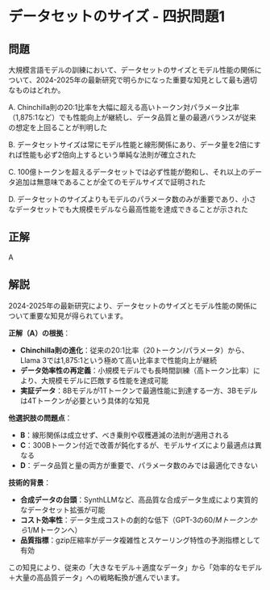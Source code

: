 # データセットのサイズ - 四択問題1

## 問題
大規模言語モデルの訓練において、データセットのサイズとモデル性能の関係について、2024-2025年の最新研究で明らかになった重要な知見として最も適切なものはどれか。

A. Chinchilla則の20:1比率を大幅に超える高いトークン対パラメータ比率（1,875:1など）でも性能向上が継続し、データ品質と量の最適バランスが従来の想定を上回ることが判明した

B. データセットサイズは常にモデル性能と線形関係にあり、データ量を2倍にすれば性能も必ず2倍向上するという単純な法則が確立された

C. 100億トークンを超えるデータセットでは必ず性能が飽和し、それ以上のデータ追加は無意味であることが全てのモデルサイズで証明された

D. データセットのサイズよりもモデルのパラメータ数のみが重要であり、小さなデータセットでも大規模モデルなら最高性能を達成できることが示された

## 正解
A

## 解説
2024-2025年の最新研究により、データセットのサイズとモデル性能の関係について重要な知見が得られています。

**正解（A）の根拠**：
- **Chinchilla則の進化**：従来の20:1比率（20トークン/パラメータ）から、Llama 3では1,875:1という極めて高い比率まで性能向上が継続
- **データ効率性の再定義**：小規模モデルでも長時間訓練（高トークン比率）により、大規模モデルに匹敵する性能を達成可能
- **実証データ**：8Bモデルが1Tトークンで最適性能に到達する一方、3Bモデルは4Tトークンが必要という具体的な知見

**他選択肢の問題点**：
- **B**：線形関係は成立せず、べき乗則や収穫逓減の法則が適用される
- **C**：300Bトークン付近で改善が鈍化するが、モデルサイズにより最適点は異なる
- **D**：データ品質と量の両方が重要で、パラメータ数のみでは最適化できない

**技術的背景**：
- **合成データの台頭**：SynthLLMなど、高品質な合成データ生成により実質的なデータセット拡張が可能
- **コスト効率性**：データ生成コストの劇的な低下（GPT-3の$60/Mトークンから$1/Mトークンへ）
- **品質指標**：gzip圧縮率がデータ複雑性とスケーリング特性の予測指標として有効

この知見により、従来の「大きなモデル＋適度なデータ」から「効率的なモデル＋大量の高品質データ」への戦略転換が進んでいます。 